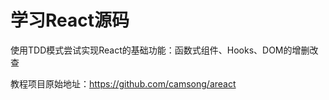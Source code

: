 # 学习React源码

使用TDD模式尝试实现React的基础功能：函数式组件、Hooks、DOM的增删改查

教程项目原始地址：https://github.com/camsong/areact
